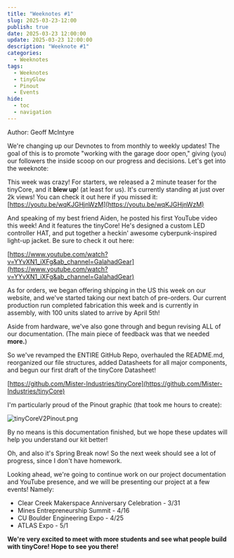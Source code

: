```yaml
---
title: "Weeknotes #1"
slug: 2025-03-23-12:00
publish: true
date: 2025-03-23 12:00:00
update: 2025-03-23 12:00:00
description: "Weeknote #1"
categories:
  - Weeknotes
tags:
  - Weeknotes
  - tinyGlow
  - Pinout
  - Events
hide:
  - toc
  - navigation
---
```

Author: Geoff McIntyre

We're changing up our Devnotes to from monthly to weekly updates! The goal of this is to promote "working with the garage door open," giving (you) our followers the inside scoop on our progress and decisions. Let's get into the weeknote:

This week was crazy! For starters, we released a 2 minute teaser for the tinyCore, and it **blew up**! (at least for us). It's currently standing at just over 2k views! You can check it out here if you missed it: [https://youtu.be/wqKJGHjnWzM](https://youtu.be/wqKJGHjnWzM)

<!-- more -->

And speaking of my best friend Aiden, he posted his first YouTube video this week! And it features the tinyCore! He's designed a custom LED controller HAT, and put together a heckin' awesome cyberpunk-inspired light-up jacket. Be sure to check it out here:

[https://www.youtube.com/watch?v=YYvXN1_iXFg&ab_channel=GalahadGear](https://www.youtube.com/watch?v=YYvXN1_iXFg&ab_channel=GalahadGear)

As for orders, we began offering shipping in the US this week on our website, and we've started taking our next batch of pre-orders. Our current production run completed fabrication this week and is currently in assembly, with 100 units slated to arrive by April 5th!

Aside from hardware, we've also gone through and begun revising ALL of our documentation. (The main piece of feedback was that we needed **more.**)

So we've revamped the ENTIRE GitHub Repo, overhauled the README.md, reorganized our file structures, added Datasheets for all major components, and begun our first draft of the tinyCore Datasheet!

[https://github.com/Mister-Industries/tinyCore](https://github.com/Mister-Industries/tinyCore)

I'm particularly proud of the Pinout graphic (that took me hours to create):

![tinyCoreV2Pinout.png](tinyCoreV2Pinout.png)

By no means is this documentation finished, but we hope these updates will help you understand our kit better!

Oh, and also it's Spring Break now! So the next week should see a lot of progress, since I don't have homework.

Looking ahead, we're going to continue work on our project documentation and YouTube presence, and we will be presenting our project at a few events! Namely:

- Clear Creek Makerspace Anniversary Celebration - 3/31
- Mines Entrepreneurship Summit - 4/16
- CU Boulder Engineering Expo - 4/25
- ATLAS Expo - 5/1

**We're very excited to meet with more students and see what people build with tinyCore! Hope to see you there!**